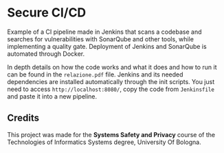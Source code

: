 # Secure CI/CD

Example of a CI pipeline made in Jenkins that scans a codebase and searches for vulnerabilities with SonarQube and other tools, while implementing a quality gate. Deployment of Jenkins and SonarQube is automated through Docker.

In depth details on how the code works and what it does and how to run it can be found in the `relazione.pdf` file.
Jenkins and its needed dependencies are installed automatically through the init scripts. You just need to access `http://localhost:8080/`, copy the code from `Jenkinsfile` and paste it into a new pipeline.

## Credits

This project was made for the **Systems Safety and Privacy** course of the Technologies of Informatics Systems degree, University Of Bologna.
